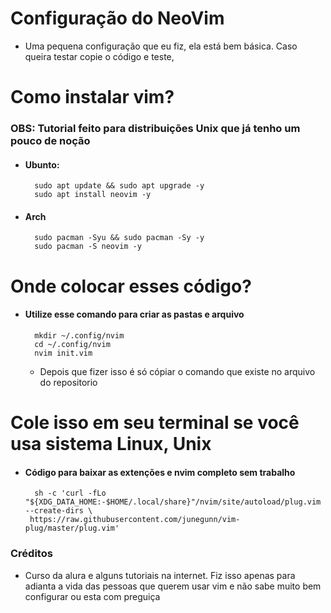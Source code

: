 # Configuração do NeoVim
- Uma pequena configuração que eu fiz, ela está bem básica. Caso queira testar copie o código e teste,

# Como instalar vim?
### OBS: Tutorial feito para distribuições Unix que já tenho um pouco de noção

- #### Ubunto:
        sudo apt update && sudo apt upgrade -y
        sudo apt install neovim -y

- #### Arch
        sudo pacman -Syu && sudo pacman -Sy -y
        sudo pacman -S neovim -y

# Onde colocar esses código?

- #### Utilize esse comando para criar as pastas e arquivo
        mkdir ~/.config/nvim
        cd ~/.config/nvim
        nvim init.vim
    - Depois que fizer isso é só cópiar o comando que existe no arquivo do repositorio

# Cole isso em seu terminal se você usa sistema Linux, Unix

- #### Código para baixar as extenções e nvim completo sem trabalho
        sh -c 'curl -fLo "${XDG_DATA_HOME:-$HOME/.local/share}"/nvim/site/autoload/plug.vim --create-dirs \
       https://raw.githubusercontent.com/junegunn/vim-plug/master/plug.vim'

### Créditos
- Curso da alura e alguns tutoriais na internet. Fiz isso apenas para adianta a vida das pessoas que querem usar vim e não sabe muito bem configurar ou esta com preguiça
    

